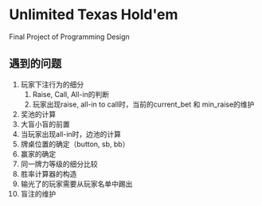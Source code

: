 # Unlimited Texas Hold'em
Final Project of Programming Design  


## 遇到的问题
1. 玩家下注行为的细分
   1. Raise, Call, All-in的判断
   2. 玩家出现raise, all-in to call时，当前的current_bet 和 min_raise的维护
2. 奖池的计算
3. 大盲小盲的前置
4. 当玩家出现all-in时，边池的计算
5. 牌桌位置的确定（button, sb, bb）
6. 赢家的确定
7. 同一牌力等级的细分比较
8. 胜率计算器的构造
9. 输光了的玩家需要从玩家名单中踢出
10. 盲注的维护
